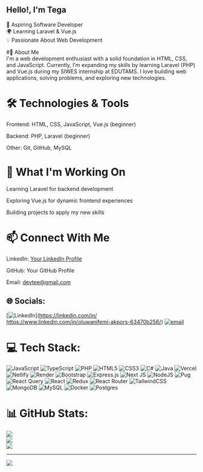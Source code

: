 ## Hello!, I'm Tega

🚀 Aspiring Software Developer  </br>
🌍 Learning Laravel & Vue.js  </br>
💡 Passionate About Web Development </br>

#🔹 About Me </br>
I'm a web development enthusiast with a solid foundation in HTML, CSS, and JavaScript. Currently, I’m expanding my skills by learning Laravel (PHP) and Vue.js during my SIWES internship at EDUTAMS. I love building web applications, solving problems, and exploring new technologies. </br>

# 🛠️ Technologies & Tools </br>
Frontend: HTML, CSS, JavaScript, Vue.js (beginner) </br>

Backend: PHP, Laravel (beginner) </br>

Other: Git, GitHub, MySQL </br>

# 📌 What I'm Working On </br>
Learning Laravel for backend development </br>

Exploring Vue.js for dynamic frontend experiences </br>

Building projects to apply my new skills </br>

# 📫 Connect With Me </br>
LinkedIn: [Your LinkedIn Profile](https://www.linkedin.com/in/oluwanifemi-akpors-63470b256/) </br>

GitHub: Your GitHub Profile  </br>

Email: devtee@gmail.com </br>


## 🌐 Socials:
[![LinkedIn](https://img.shields.io/badge/LinkedIn-%230077B5.svg?logo=linkedin&logoColor=white)](https://linkedin.com/in/ https://www.linkedin.com/in/oluwanifemi-akpors-63470b256/) [![email](https://img.shields.io/badge/Email-D14836?logo=gmail&logoColor=white)](mailto:devtee19@gmail.com) 

# 💻 Tech Stack:
![JavaScript](https://img.shields.io/badge/javascript-%23323330.svg?style=for-the-badge&logo=javascript&logoColor=%23F7DF1E) ![TypeScript](https://img.shields.io/badge/typescript-%23007ACC.svg?style=for-the-badge&logo=typescript&logoColor=white) ![PHP](https://img.shields.io/badge/php-%23777BB4.svg?style=for-the-badge&logo=php&logoColor=white) ![HTML5](https://img.shields.io/badge/html5-%23E34F26.svg?style=for-the-badge&logo=html5&logoColor=white) ![CSS3](https://img.shields.io/badge/css3-%231572B6.svg?style=for-the-badge&logo=css3&logoColor=white) ![C#](https://img.shields.io/badge/c%23-%23239120.svg?style=for-the-badge&logo=csharp&logoColor=white) ![Java](https://img.shields.io/badge/java-%23ED8B00.svg?style=for-the-badge&logo=openjdk&logoColor=white) ![Vercel](https://img.shields.io/badge/vercel-%23000000.svg?style=for-the-badge&logo=vercel&logoColor=white) ![Netlify](https://img.shields.io/badge/netlify-%23000000.svg?style=for-the-badge&logo=netlify&logoColor=#00C7B7) ![Render](https://img.shields.io/badge/Render-%46E3B7.svg?style=for-the-badge&logo=render&logoColor=white) ![Bootstrap](https://img.shields.io/badge/bootstrap-%238511FA.svg?style=for-the-badge&logo=bootstrap&logoColor=white) ![Express.js](https://img.shields.io/badge/express.js-%23404d59.svg?style=for-the-badge&logo=express&logoColor=%2361DAFB) ![Next JS](https://img.shields.io/badge/Next-black?style=for-the-badge&logo=next.js&logoColor=white) ![NodeJS](https://img.shields.io/badge/node.js-6DA55F?style=for-the-badge&logo=node.js&logoColor=white) ![Pug](https://img.shields.io/badge/Pug-FFF?style=for-the-badge&logo=pug&logoColor=A86454) ![React Query](https://img.shields.io/badge/-React%20Query-FF4154?style=for-the-badge&logo=react%20query&logoColor=white) ![React](https://img.shields.io/badge/react-%2320232a.svg?style=for-the-badge&logo=react&logoColor=%2361DAFB) ![Redux](https://img.shields.io/badge/redux-%23593d88.svg?style=for-the-badge&logo=redux&logoColor=white) ![React Router](https://img.shields.io/badge/React_Router-CA4245?style=for-the-badge&logo=react-router&logoColor=white) ![TailwindCSS](https://img.shields.io/badge/tailwindcss-%2338B2AC.svg?style=for-the-badge&logo=tailwind-css&logoColor=white) ![MongoDB](https://img.shields.io/badge/MongoDB-%234ea94b.svg?style=for-the-badge&logo=mongodb&logoColor=white) ![MySQL](https://img.shields.io/badge/mysql-4479A1.svg?style=for-the-badge&logo=mysql&logoColor=white) ![Docker](https://img.shields.io/badge/docker-%230db7ed.svg?style=for-the-badge&logo=docker&logoColor=white) ![Postgres](https://img.shields.io/badge/postgres-%23316192.svg?style=for-the-badge&logo=postgresql&logoColor=white)
# 📊 GitHub Stats:
![](https://github-readme-stats.vercel.app/api?username=tega&theme=dark&hide_border=false&include_all_commits=false&count_private=false)<br/>
![](https://nirzak-streak-stats.vercel.app/?user=tega&theme=dark&hide_border=false)<br/>
![](https://github-readme-stats.vercel.app/api/top-langs/?username=tega&theme=dark&hide_border=false&include_all_commits=false&count_private=false&layout=compact)

---
[![](https://visitcount.itsvg.in/api?id=tega&icon=0&color=0)](https://visitcount.itsvg.in)

<!-- Proudly created with GPRM ( https://gprm.itsvg.in ) -->


